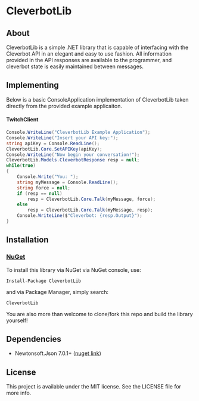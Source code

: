 # CleverbotLib

## About
CleverbotLib is a simple .NET library that is capable of interfacing with the Cleverbot API in an elegant and easy to use fashion. All information provided in the API responses are available to the programmer, and cleverbot state is easily maintained between messages.


## Implementing
Below is a basic ConsoleApplication implementation of CleverbotLib taken directly from the provided example applicaiton.
#### TwitchClient
```csharp
Console.WriteLine("CleverbotLib Example Application");
Console.WriteLine("Insert your API key:");
string apiKey = Console.ReadLine();
CleverbotLib.Core.SetAPIKey(apiKey);
Console.WriteLine("Now begin your conversation!");
CleverbotLib.Models.CleverbotResponse resp = null;
while(true)
{
	Console.Write("You: ");
	string myMessage = Console.ReadLine();
	string force = null;
	if (resp == null)
		resp = CleverbotLib.Core.Talk(myMessage, force);
	else
		resp = CleverbotLib.Core.Talk(myMessage, resp);
	Console.WriteLine($"Cleverbot: {resp.Output}");
}
```

## Installation

### [NuGet](https://www.nuget.org/packages/CleverbotLib/)

To install this library via NuGet via NuGet console, use:
```
Install-Package CleverbotLib
```
and via Package Manager, simply search:
```
CleverbotLib
```
You are also more than welcome to clone/fork this repo and build the library yourself!

## Dependencies

* Newtonsoft.Json 7.0.1+ ([nuget link](https://www.nuget.org/packages/Newtonsoft.Json/7.0.1))

## License

This project is available under the MIT license. See the LICENSE file for more info.